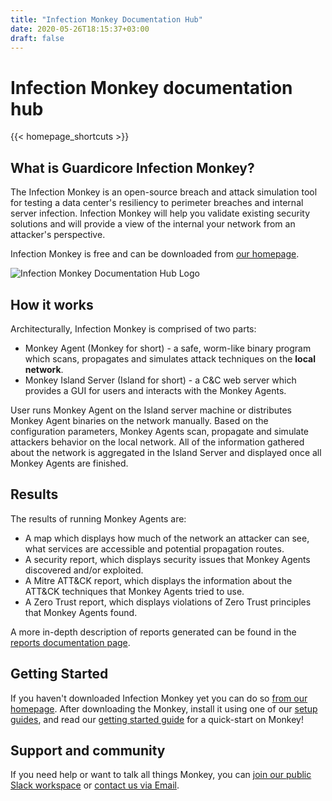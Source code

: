 ```yaml
---
title: "Infection Monkey Documentation Hub"
date: 2020-05-26T18:15:37+03:00
draft: false
---
```


# Infection Monkey documentation hub

{{< homepage_shortcuts >}}

## What is Guardicore Infection Monkey?

The Infection Monkey is an open-source breach and attack simulation tool for testing a data center's resiliency to perimeter breaches and internal server infection.
Infection Monkey will help you validate existing security solutions and will provide a view of the internal your network from an attacker's perspective.

Infection Monkey is free and can be downloaded from [our homepage](https://infectionmonkey.com/).

![Infection Monkey Documentation Hub Logo](/images/monkey-teacher.svg?height=400px "Infection Monkey Documentation Hub Logo")

## How it works

Architecturally, Infection Monkey is comprised of two parts:

* Monkey Agent (Monkey for short) - a safe, worm-like binary program which scans, propagates and simulates attack techniques on the **local network**.
* Monkey Island Server (Island for short) - a C&C web server which provides a GUI for users and interacts with the Monkey Agents.

User runs Monkey Agent on the Island server machine or distributes Monkey Agent binaries on the network manually. Based on 
the configuration parameters, Monkey Agents scan, propagate and simulate attackers behavior on the local network. All of the 
information gathered about the network is aggregated in the Island Server and displayed once all Monkey Agents are finished.

## Results

The results of running Monkey Agents are:
 - A map which displays how much of the network an attacker can see, what services are accessible and potential propagation routes.
 - A security report, which displays security issues that Monkey Agents discovered and/or exploited.
 - A Mitre ATT&CK report, which displays the information about the ATT&CK techniques that Monkey Agents tried to use.
 - A Zero Trust report, which displays violations of Zero Trust principles that Monkey Agents found.
 
A more in-depth description of reports generated can be found in the [reports documentation page](/reports).

## Getting Started

If you haven't downloaded Infection Monkey yet you can do so [from our homepage](https://www.guardicore.com/infectionmonkey/#download). After downloading the Monkey, install it using one of our [setup guides](setup), and read our [getting started guide](usage/getting-started) for a quick-start on Monkey!

## Support and community

If you need help or want to talk all things Monkey, you can [join our public Slack workspace](https://join.slack.com/t/infectionmonkey/shared_invite/enQtNDU5MjAxMjg1MjU1LWM0NjVmNWE2ZTMzYzAxOWJiYmMxMzU0NWU3NmUxYjcyNjk0YWY2MDkwODk4NGMyNDU4NzA4MDljOWNmZWViNDU) or [contact us via Email](mailto:support@infectionmonkey.com).
